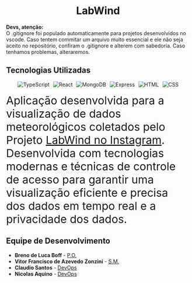 <h1 align="center">LabWind</h1>

**Devs, atenção:**  
O .gitignore foi populado automaticamente para projetos desenvolvidos no vscode. Caso tentem commitar um arquivo muito essencial e ele não seja aceito no repositório, confiram o .gitignore e alterem com sabedoria. Caso tenhamos problemas, alteraremos.

## Tecnologias Utilizadas

<div style="display: flex; justify-content: center; gap: 10px; flex-wrap: wrap;">
  <img src="https://img.shields.io/badge/TypeScript-007ACC?style=for-the-badge&logo=typescript&logoColor=white" alt="TypeScript" />
  <img src="https://img.shields.io/badge/React-61DAFB?style=for-the-badge&logo=react&logoColor=black" alt="React" />
  <img src="https://img.shields.io/badge/MongoDB-47A248?style=for-the-badge&logo=mongodb&logoColor=white" alt="MongoDB" />
  <img src="https://img.shields.io/badge/Express-000000?style=for-the-badge&logo=express&logoColor=white" alt="Express" />
  <img src="https://img.shields.io/badge/HTML5-E34F26?style=for-the-badge&logo=html5&logoColor=white" alt="HTML" />
  <img src="https://img.shields.io/badge/CSS3-1572B6?style=for-the-badge&logo=css3&logoColor=white" alt="CSS" />
</div>
<br>
<span style="font-size:30px; margin-top:20px">Aplicação desenvolvida para a visualização de dados meteorológicos coletados pelo Projeto <a href="https://www.instagram.com/irn_unifei/p/C_Tbql6JugA/" target="_blank">LabWind no Instagram</a>. Desenvolvida com tecnologias modernas e técnicas de controle de acesso para garantir uma visualização eficiente e precisa dos dados em tempo real e a privacidade dos dados.</span>

## Equipe de Desenvolvimento

- **Breno de Luca Boff** - [P.O.](https://github.com/brn-lc)
- **Vitor Francisco de Azevedo Zonzini** - [S.M.](https://github.com/frevisto/frevisto)
- **Claudio Santos** - [DevOps](https://github.com/claudsaints/claudsaints)
- **Nicolas Aquino** - [DevOps](https://github.com/nickaqui)
